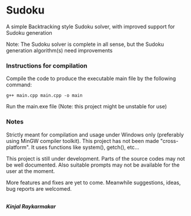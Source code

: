 # Sudoku
A simple Backtracking style Sudoku solver, with improved support for Sudoku generation

Note: The Sudoku solver is complete in all sense, but the Sudoku generation algorithm(s) need improvements


### Instructions for compilation
Compile the code to produce the executable main file by the following command:
````
g++ main.cpp main.cpp -o main
````
Run the main.exe file
(Note: this project might be unstable for use)

### Notes
Strictly meant for compilation and usage under Windows only (preferably using MinGW compiler toolkit).
This project has not been made "cross-platform".
It uses functions like system(), getch(), etc...

This project is still under development. Parts of the source codes may not be well documented.
Also suitable prompts may not be available for the user at the moment.

More features and fixes are yet to come. Meanwhile suggestions, ideas, bug reports are welcomed.

<br>***Kinjal Raykarmakar***
